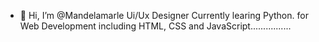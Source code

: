 - 👋 Hi, I’m @Mandelamarle Ui/Ux Designer 
Currently learing Python. for Web Development including HTML, CSS and JavaScript................

<!---
Mandelamarle/Mandelamarle is a ✨ special ✨ repository because its `README.md` (this file) appears on your GitHub profile.
You can click the Preview link to take a look at your changes..
---->
